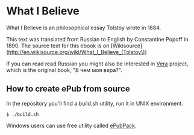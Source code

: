 # What I Believe

What I Believe is an philosophical essay Tolstoy wrote in 1884.

This text was translated from Russian to English by Constantine Popoff in 1890. The source text for this ebook is on [Wikisource](http://en.wikisource.org/wiki/What_I_Believe_(Tolstoy\))

If you can read read Russian you might also be interested in [Vera](https://github.com/Kvakes/Vera) project, which is the original book, "В чем моя вера?".

## How to create ePub from source

In the repository you'll find a build.sh utility, run it in UNIX environment.

    $ ./build.sh

Windows users can use free utility called [ePubPack](http://sourceforge.net/projects/epubpack/).